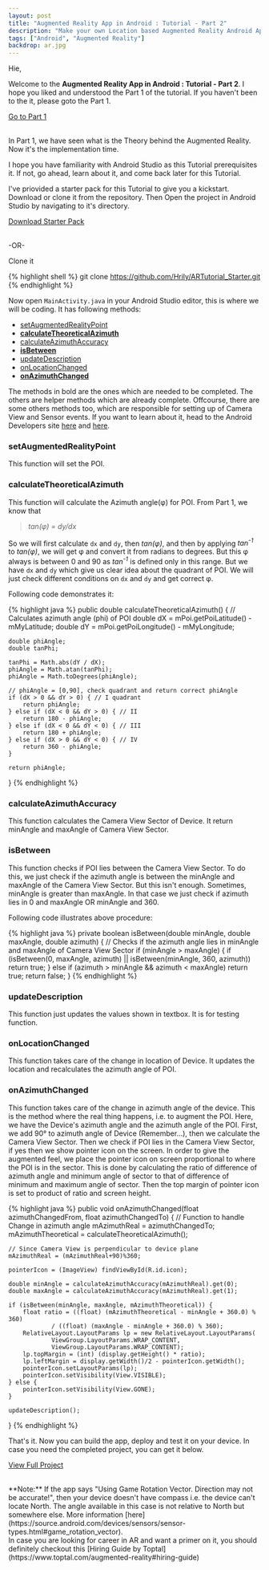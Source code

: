```yaml
---
layout: post
title: "Augmented Reality App in Android : Tutorial - Part 2"
description: "Make your own Location based Augmented Reality Android App"
tags: ["Android", "Augmented Reality"]
backdrop: ar.jpg
---
```


Hie,

Welcome to the **Augmented Reality App in Android : Tutorial - Part 2**. I hope you liked and understood the Part 1 of the tutorial. If you haven't been to the it, please goto the Part 1.

[Go to Part 1](https://hrily.github.io/blog/2016/12/22/ar-tutorial-1.html)

<br>
In Part 1, we have seen what is the Theory behind the Augmented Reality. Now it's the implementation time.

I hope you have familiarity with Android Studio as this Tutorial prerequisites it. If not, go ahead, learn about it, and come back later for this Tutorial.

I've priovided a starter pack for this Tutorial to give you a kickstart. Download or clone it from the repository. Then Open the project in Android Studio by navigating to it's directory.

[Download Starter Pack](https://github.com/Hrily/ARTutorial_Starter/archive/master.zip)

<br>
-OR-

Clone it

{% highlight shell %}
git clone https://github.com/Hrily/ARTutorial_Starter.git
{% endhighlight %}

Now open `MainActivity.java` in your Android Studio editor, this is where we will be coding. It has following methods:

+ [setAugmentedRealityPoint](#setaugmentedrealitypoint)
+ [**calculateTheoreticalAzimuth**](#calculatetheoreticalazimuth)
+ [calculateAzimuthAccuracy](#calculateazimuthaccuracy)
+ [**isBetween**](#isbetween)
+ [updateDescription](#updatedescription)
+ [onLocationChanged](#onlocationchanged)
+ [**onAzimuthChanged**](#onazimuthchanged)

The methods in bold are the ones which are needed to be completed. The others are helper methods which are already complete. Offcourse, there are some others methods too, which are responsible for setting up of Camera View and Sensor events. If you want to learn about it, head to the Android Developers site [here](https://developer.android.com/guide/topics/media/camera.html) and [here](https://developer.android.com/reference/android/hardware/SensorEvent.html).

<a name="setaugmentedrealitypoint"/>

### setAugmentedRealityPoint

This function will set the POI.

<a name="calculatetheoreticalazimuth"/>

### calculateTheoreticalAzimuth

This function will calculate the Azimuth angle(&phi;) for POI. From Part 1, we know that

> _tan(&phi;) = dy/dx_

So we will first calculate `dx` and `dy`, then _tan(&phi;)_, and then by applying _tan<sup>-1</sup>_ to _tan(&phi;)_, we will get &phi; and convert it from radians to degrees. But this &phi; always is between 0 and 90 as _tan<sup>-1</sup>_ is defined only in this range. But we have `dx` and `dy` which give us clear idea about the quadrant of POI. We will just check different conditions on `dx` and `dy` and get correct &phi;.

Following code demonstrates it:

{% highlight java %}
public double calculateTheoreticalAzimuth() {
	// Calculates azimuth angle (phi) of POI
	double dX = mPoi.getPoiLatitude() - mMyLatitude;
	double dY = mPoi.getPoiLongitude() - mMyLongitude;

	double phiAngle;
	double tanPhi;

	tanPhi = Math.abs(dY / dX);
	phiAngle = Math.atan(tanPhi);
	phiAngle = Math.toDegrees(phiAngle);

	// phiAngle = [0,90], check quadrant and return correct phiAngle
	if (dX > 0 && dY > 0) { // I quadrant
	    return phiAngle;
	} else if (dX < 0 && dY > 0) { // II
	    return 180 - phiAngle;
	} else if (dX < 0 && dY < 0) { // III
	    return 180 + phiAngle;
	} else if (dX > 0 && dY < 0) { // IV
	    return 360 - phiAngle;
	}

	return phiAngle;
}
{% endhighlight %}

<a name="calculateazimuthaccuracy"/>

### calculateAzimuthAccuracy

This function calculates the Camera View Sector of Device. It return minAngle and maxAngle of Camera View Sector.

<a name="isbetween"/>

### isBetween

This function checks if POI lies between the Camera View Sector. To do this, we just check if the azimuth angle is between the minAngle and maxAngle of the Camera View Sector. But this isn't enough. Sometimes, minAngle is greater than maxAngle. In that case we just check if azimuth lies in 0 and maxAngle OR minAngle and 360.

Following code illustrates above procedure:

{% highlight java %}
 private boolean isBetween(double minAngle, double maxAngle, double azimuth) {
	// Checks if the azimuth angle lies in minAngle and maxAngle of Camera View Sector
	if (minAngle > maxAngle) {
		if (isBetween(0, maxAngle, azimuth) || isBetween(minAngle, 360, azimuth))
			return true;
	} else if (azimuth > minAngle && azimuth < maxAngle)
		return true;
	return false;
}
{% endhighlight %}

<a name="updatedescription"/>

### updateDescription

This function just updates the values shown in textbox. It is for testing function.

<a name="onlocationchanged"/>

### onLocationChanged

This function takes care of the change in location of Device. It updates the location and recalculates the azimuth angle of POI.

<a name="onazimuthchanged"/>

### onAzimuthChanged

This function takes care of the change in azimuth angle of the device. This is the method where the real thing happens, i.e. to augment the POI. Here, we have the Device's azimuth angle and the azimuth angle of the POI. First, we add 90&deg; to azimuth angle of Device (Remember...), then we calculate the Camera View Sector. Then we check if POI lies in the Camera View Sector, if yes then we show pointer icon on the screen. In order to give the augmented feel, we place the pointer icon on screen proportional to where the POI is in the sector. This is done by calculating the ratio of difference of azimuth angle and minimum angle of sector to that of difference of minimum and maximum angle of sector. Then the top margin of pointer icon is set to product of ratio and screen height.

{% highlight java %}
public void onAzimuthChanged(float azimuthChangedFrom, float azimuthChangedTo) {
	// Function to handle Change in azimuth angle
	mAzimuthReal = azimuthChangedTo;
	mAzimuthTheoretical = calculateTheoreticalAzimuth();

	// Since Camera View is perpendicular to device plane
	mAzimuthReal = (mAzimuthReal+90)%360;

	pointerIcon = (ImageView) findViewById(R.id.icon);

	double minAngle = calculateAzimuthAccuracy(mAzimuthReal).get(0);
	double maxAngle = calculateAzimuthAccuracy(mAzimuthReal).get(1);

	if (isBetween(minAngle, maxAngle, mAzimuthTheoretical)) {
		float ratio = ((float) (mAzimuthTheoretical - minAngle + 360.0) % 360)
				/ ((float) (maxAngle - minAngle + 360.0) % 360);
		RelativeLayout.LayoutParams lp = new RelativeLayout.LayoutParams(
				ViewGroup.LayoutParams.WRAP_CONTENT,
				ViewGroup.LayoutParams.WRAP_CONTENT);
		lp.topMargin = (int) (display.getHeight() * ratio);
		lp.leftMargin = display.getWidth()/2 - pointerIcon.getWidth();
		pointerIcon.setLayoutParams(lp);
		pointerIcon.setVisibility(View.VISIBLE);
	} else {
		pointerIcon.setVisibility(View.GONE);
	}

	updateDescription();
}
{% endhighlight %}

That's it. Now you can build the app, deploy and test it on your device. In case you need the completed project, you can get it below.

[View Full Project](https://github.com/Hrily/ARTutorial)

<br>
**Note:** If the app says "Using Game Rotation Vector. Direction may not be accurate!", then your device doesn't have compass i.e. the device can't locate North. The angle available in this case is not relative to North but somewhere else. More information [here](https://source.android.com/devices/sensors/sensor-types.html#game_rotation_vector).

<br>
In case you are looking for career in AR and want a primer on it, you should definitely checkout this [Hiring Guide by Toptal](https://www.toptal.com/augmented-reality#hiring-guide)

